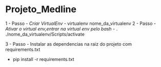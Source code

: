 # Projeto_Medline

1 - Passo - *Criar VirtualEnv*
	- virtualenv nome_da_virtualenv
2 - Passo - *Ativar o virtual env,entrar na virtual env pelo bash*
	- . ./nome_da_virtualenv/Scripts/activate


3 - Passo - Instalar as dependencias na raiz do projeto com requirements.txt
  - pip install -r requirements.txt
